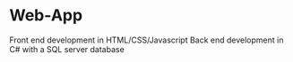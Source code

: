 # Web-App
Front end development in HTML/CSS/Javascript
Back end development in C# with a SQL server database
